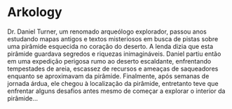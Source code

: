 # Arkology

Dr. Daniel Turner, um renomado arqueólogo explorador, passou anos estudando mapas antigos e textos misteriosos em busca de pistas sobre uma pirâmide esquecida no coração do deserto. A lenda dizia que esta pirâmide guardava segredos e riquezas inimagináveis. Daniel partiu então em uma expedição perigosa rumo ao deserto escaldante, enfrentando tempestades de areia, escassez de recursos e ameaças de saqueadores enquanto se aproximavam da pirâmide. Finalmente, após semanas de jornada árdua, ele chegou à localização da pirâmide, entretanto teve que enfrentar alguns desafios antes mesmo de começar a explorar o interior da pirâmide...
